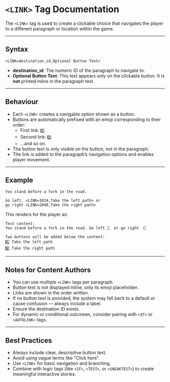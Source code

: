 # `<LINK>` Tag Documentation

The `<LINK>` tag is used to create a clickable choice that navigates the player to a different paragraph or location within the game.

---

## Syntax

```
<LINK=destination_id,Optional Button Text>
```

- **destination_id**: The numeric ID of the paragraph to navigate to.
- **Optional Button Text**: This text appears only on the clickable button. It is **not** printed inline in the paragraph text.

---

## Behaviour

- Each `<LINK>` creates a navigable option shown as a button.
- Buttons are automatically prefixed with an emoji corresponding to their order:
  - First link: `1️⃣`
  - Second link: `2️⃣`
  - ...and so on.
- The button text is only visible on the button, not in the paragraph.
- The link is added to the paragraph’s navigation options and enables player movement.

---

## Example

```
You stand before a fork in the road.

Go left, <LINK=1024,Take the left path> or
go right <LINK=2048,Take the right path>
```

This renders for the player as:

```
Text content:
You stand before a fork in the road. Go left ⃣  or go right  ⃣

Two buttons will be added below the content:
1️⃣ Take the left path  
2️⃣ Take the right path
```

---

## Notes for Content Authors

- You can use multiple `<LINK>` tags per paragraph.
- Button text is not displayed inline, only its emoji placeholder.
- Links are shown in the order written.
- If no button text is provided, the system may fall back to a default or cause confusion — always include a label.
- Ensure the destination ID exists.
- For dynamic or conditional outcomes, consider pairing with `<IF>` or `<AUTOLINK>` tags.

---

## Best Practices

- Always include clear, descriptive button text.
- Avoid using vague terms like "Click here".
- Use `<LINK>` for basic navigation and branching.
- Combine with logic tags (like `<IF>`, `<TEST>`, or `<SNEAKTEST>`) to create meaningful interactive stories.